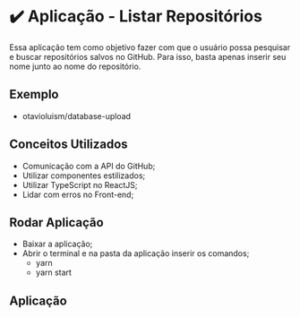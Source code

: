 #  :heavy_check_mark: Aplicação - Listar Repositórios

Essa aplicação tem como objetivo fazer com que o usuário possa pesquisar e buscar repositórios salvos no GitHub. Para isso, basta apenas inserir seu nome junto ao nome do repositório.

## Exemplo

- otavioluism/database-upload

## Conceitos Utilizados

-  Comunicação com a API do GitHub;
-  Utilizar componentes estilizados; 
-  Utilizar TypeScript no ReactJS;
-  Lidar com erros no Front-end;

##  Rodar Aplicação

- Baixar a aplicação;
- Abrir o terminal e na pasta da aplicação inserir os comandos; 
    - yarn 
    - yarn start 

## Aplicação
